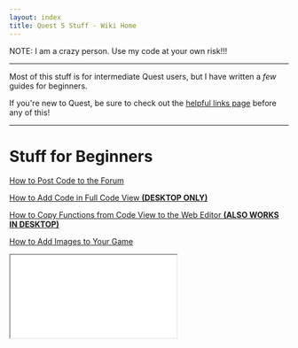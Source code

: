 ```yaml
---
layout: index
title: Quest 5 Stuff - Wiki Home
---
```


NOTE:  I am a crazy person.  Use my code at your own risk!!!

---

Most of this stuff is for intermediate Quest users, but I have written a _few_ guides for beginners.

If you're new to Quest, be sure to check out the [helpful links page](Helpful-Links) before any of this!

---
# Stuff for Beginners

[How to Post Code to the Forum](Posting-Code-to-the-TextAdventures-Forum)

[How to Add Code in Full Code View **(DESKTOP ONLY)**](Adding-Code-in-Full-Code-View-in-the-Desktop-Editor)

[How to Copy Functions from Code View to the Web Editor **(ALSO WORKS IN DESKTOP)**](Copying-Functions-from-Code-View-to-the-Web-Editor)

[How to Add Images to Your Game](Images)

<iframe src="Hitchhiker's-Guide-Gag"></iframe>